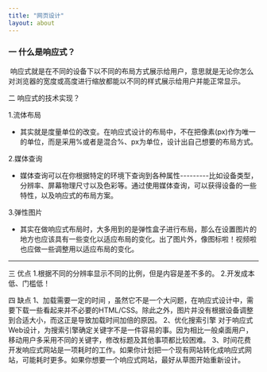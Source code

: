 ```yaml
---
title: "网页设计"
layout: about
---
```

### 一 什么是响应式？
 响应式就是在不同的设备下以不同的布局方式展示给用户，意思就是无论你怎么对浏览器的宽度或高度进行缩放都能以不同的样式展示给用户并能正常显示。

二 响应式的技术实现？

1.流体布局
- 其实就是度量单位的改变。在响应式设计的布局中，不在把像素(px)作为唯一的单位，而是采用%或者是混合%、px为单位，设计出自己想要的布局方式。

2.媒体查询
- 媒体查询可以在你根据特定的环境下查询到各种属性---------比如设备类型，分辨率、屏幕物理尺寸以及色彩等。通过使用媒体查询，可以获得设备的一些特性，以及响应式的布局方案。

3.弹性图片
- 其实在做响应式布局时，大多用到的是弹性盒子进行布局，那么在设置图片的地方也应该具有一些变化以适应布局的变化。出了图片外，像图标啦！视频啦也应做一些调整用以适应布局的变化。

------------

三 优点
1.根据不同的分辨率显示不同的比例，但是内容是差不多的。
2.开发成本低、门槛低！

四 缺点
1、加载需要一定的时间 ，虽然它不是一个大问题，在响应式设计中，需要下载一些看起来并不必要的HTML/CSS。除此之外，图片并没有根据设备调整到合适大小，而这正是导致加载时间加倍的原因。
2、优化搜索引擎 对于响应式Web设计，为搜索引擎确定关键字不是一件容易的事。因为相比一般桌面用户，移动用户多采用不同的关键字，修改标题及其他事项都比较困难。
3、时间花费 开发响应式网站是一项耗时的工作。如果你计划把一个现有网站转化成响应式网站，可能耗时更多。如果你想要一个响应式网站，最好从草图开始重新设计。

